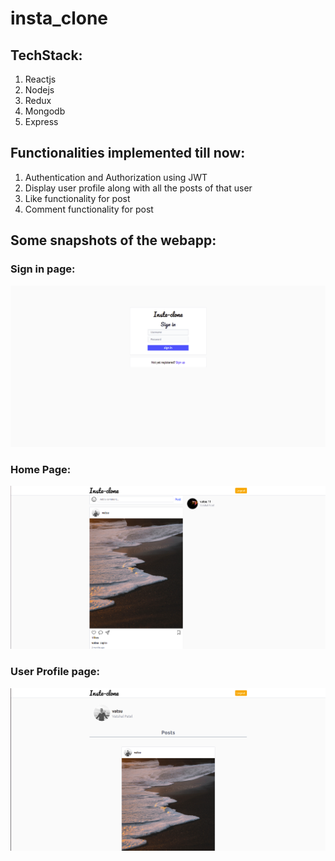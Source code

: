 # insta_clone

## TechStack:
1. Reactjs 
2. Nodejs 
3. Redux 
4. Mongodb
5. Express

## Functionalities implemented till now:
1. Authentication and Authorization using JWT
2. Display user profile along with all the posts of that user
3. Like functionality for post
4. Comment functionality for post

## Some snapshots of the webapp:
### Sign in page:
![An image](./assets/Img1.png)

### Home Page:
![An image](./assets/Img3.png)

### User Profile page:
![An image](./assets/Img2.png)

